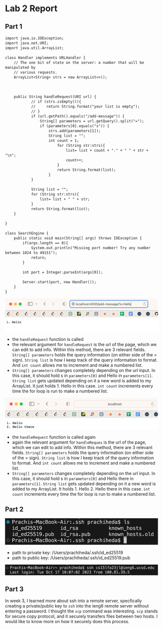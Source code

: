 # Lab 2 Report

## Part 1
```
import java.io.IOException;
import java.net.URI;
import java.util.ArrayList;

class Handler implements URLHandler {
    // The one bit of state on the server: a number that will be manipulated by
    // various requests.
    ArrayList<String> strs = new ArrayList<>();
   
    

    public String handleRequest(URI url) {
            // if (strs.isEmpty()){
            //     return String.format("your list is empty");
            // }
            if (url.getPath().equals("/add-message")) {
                String[] parameters = url.getQuery().split("=");
                if (parameters[0].equals("s")) {
                    strs.add(parameters[1]);
                    String list = "";
                    int count = 1; 
                        for (String str:strs){
                            list= list + count + "." + " " + str + "\n"; 
                            count++; 
                        }
                        return String.format(list);
                    }
            }
            
            String list = "";
            for (String str:strs){
                list= list + " " + str; 
            }
            return String.format(list);
    }
    
}

class SearchEngine {
    public static void main(String[] args) throws IOException {
        if(args.length == 0){
            System.out.println("Missing port number! Try any number between 1024 to 49151");
            return;
        }

        int port = Integer.parseInt(args[0]);

        Server.start(port, new Handler());
    }
}

```

![Image](lab2ss1.png)
- the `handleRequest` function is called
- the relevant argument for `handleRequest` is the url of the page, which we can edit to add info. Within this method, there are 3 relevant fields. `String[] parameters` holds the query information (on either side of the = sign). `String list` is how I keep track of the query information to format. And `int count` allows me to increment and make a numbered list.
- `String[] parameters` changes completely depending on the url input. In this case, it should hold s in `parameters[0]` and Hello in `parameters[1]`. `String list` gets updated depending on it a new word is added to my ArrayList. It just holds 1. Hello in this case. `int count` increments every time the for loop is run to make a numbered list.

![Image](lab2ss2.png)
- the `handleRequest` function is called again 
- again the relevant argument for `handleReques` is the url of the page, which we can edit to add info. Within this method, there are 3 relevant fields. `String[] parameters` holds the query information (on either side of the = sign). `String list` is how I keep track of the query information to format. And `int count` allows me to increment and make a numbered list.
- `String[] parameters` changes completely depending on the url input. In this case, it should hold s in `parameters[0]` and Hello there in `parameters[1]`. `String list` gets updated depending on it a new word is added to my ArrayList. It holds 1. Hello 2. Hello there in this case. `int count` increments every time the for loop is run to make a numbered list.

## Part 2

![Image](lab2ss3.png)
- path to private key: /Users/prachiheda/.ssh/id_ed25519
- path to public key: /Users/prachiheda/.ssh/id_ed25519.pub

![Image](lab2ss4.png)

## Part 3

In week 3, I learned more about ssh into a remote server, specfically creating a private/public key to `ssh` into the ieng6 remote server without entering a password. I thought the `scp` command was interesting. `scp` stands for secure copy protocol, and it securely transfers files between two hosts. I would like to know more on how it securely does this process. 




